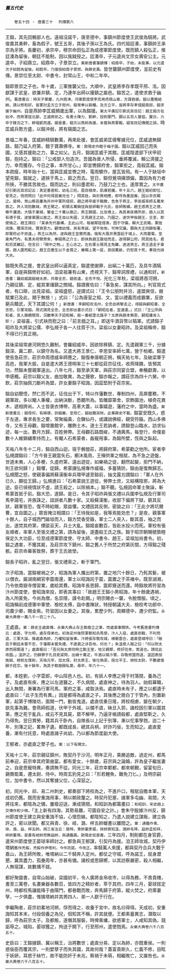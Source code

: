 

##### 舊五代史
　　`卷五十四 ‧ 唐書三十`
　`列傳第六`

* * *

王鎔，其先回鶻部人也。遠祖沒諾干，唐至德中，事鎮州節度使王武俊為騎將。武俊嘉其勇幹，畜為假子，號王五哥，其後子孫以王為氏。四代祖廷湊，事鎮帥王承宗為牙將。長慶初，承宗卒，穆宗命田弘正為成德軍節度使。既而鎮人殺弘正，推廷湊為留後，朝廷不能制，因以旄鉞授之。廷湊卒，子元逵尚文宗女壽安公主。元逵卒，子紹鼎立。紹鼎卒，子景崇立。`案新唐書藩鎮傳：紹鼎卒，子幼，未能事，以元逵次子紹懿為留後。紹懿卒，乃復授紹鼎子景崇。與薛史異。`皆世襲鎮州節度使，並前史有傳。景崇位至太尉、中書令，封常山王，中和二年卒。

鎔即景崇之子也，年十歲，三軍推襲父位。大順中，武皇將李存孝既平邢、洺，因獻謀于武皇，欲兼并鎮、定，乃連年出師以擾鎮之屬邑。鎔苦之，遣使求救于幽州。`舊唐書云：時天子蒙塵，九州鼎沸，河東節度使李克用虎視山東，方謀吞據。鎔以重賂結納，請以修和好。晉軍討孟方立于邢州，鎔常奉以芻糧。及方立平，晉將李存孝侵鎔南部，鎔求援于幽州。`自是燕帥李匡威頻歲出軍，以為鎔援。`案太平廣記引劉氏耳目記：趙王鎔方在幼冲，而燕軍寇北鄙，王選將拒之。有勇士陳力、劉幹，投刺軍門，願以五百人嘗寇。翼日，力卒于鋒刃之下，幹唱凱而還。據是書，鎔方以燕帥為援，未嘗與燕軍戰，疑耳目記傳聞之誤。`時匡威兵勢方盛，以鎔沖弱，將有窺圖之志。

景福二年春，匡威帥精騎數萬，再來赴援，會匡威弟匡儔奪據兄位，匡威退無歸路，鎔乃延入府第，館于寶壽佛寺。`案：歐陽史作館于梅子園。`鎔以匡威因己而失國，又感其援助之力，事之如父。五月，鎔謁匡威于其館，匡威陰遣部下伏甲刧鎔，抱持之。鎔曰：「公戒部人勿造次。吾國為晉人所侵，垂將覆滅，賴公濟援之力，幸而獲存。今日之事，本所甘心。」即並轡歸府舍，鎔軍拒之，竟殺匡威。鎔本疏瘦，時年始十七，當與匡威並轡之時，電雨驟作，屋瓦皆飛。有一人于缺垣中望見鎔，鎔就之，遽挾于馬上，肩之而去。翌日，鎔但覺項痛頭偏，蓋因為有力者所挾，不勝其苦故也。既而訪之，則曰墨君和，乃鼓刀之士也，遂厚賞之。`太平廣記引劉氏耳目記云：真定墨君和，幼名三旺。眉目稜岸，肌膚若鐵，年十五六，趙王鎔初即位，曾見之，悅而問曰「此中何得崑崙兒也？」問其姓，與形質相應，即呼為墨崑崙，因以皁衣賜之。是時，常山縣邑屢為并州中軍所侵掠，趙之將卒疲于戰敵，告急于燕王，李匡威率師五萬來救之。并人攻陷數城，燕王聞之，躬領五萬騎徑與晉師戰于元氏，晉師敗績。趙王感燕王之德，椎牛灑酒，大犒于稾城，輦金二十萬以謝之。燕王歸國，比及境上，為其弟匡儔所拒，趙人以其有德于我，遂營東圃以居之。燕王自以失國，又見趙王之幼，乃圖之，遂伏甲俟趙王，旦至，即使擒之。趙王請曰：「某承先代基構，主此山河，每被鄰寇侵漁，困于守備，賴大王武略，累挫戎鋒，獲保宗祧，實資恩力。顧惟幼懦，夙有卑誠，望不匆匆，可伸交讓。願與大王同歸衙署，即軍府必不拒違。」燕王以為然，遂與趙王並轡而進。俄有大風并黑雲起于城上，大雨雷電，至東角門內，有勇夫袒臂旁來，拳毆燕之介士，即挾負趙王踰垣而走，遂得歸公府。問其姓名，君和恐其難記，但言曰：「硯中之物。」王心志之。左右軍士既見主免難，遂逐燕王。燕王退走于東圃，趙人圍而殺之。趙王召墨生以千金賞之，兼賜上第一區，良田萬畝，仍恕其十死，奏授光祿大夫。`

鎔既失燕之援，會武皇出師以逼真定，鎔遣使謝罪，出絹二十萬匹，及具牛酒犒軍，自是與鎔修好如初。洎梁祖兼有山東，虎視天下，鎔卑詞厚禮，以通和好。`新唐書：羅紹威諷鎔絕太原，共尊全忠，鎔依違，全忠不悅。`光化三年秋，梁祖將吞河朔，乃親征鎮、定，縱其軍燔鎮之關城。鎔謂賓佐曰：「事急矣，謀其所向。」判官周式者，有口辯，出見梁祖。梁祖盛怒，逆謂式曰：「王令公朋附并汾，違盟爽信，敝賦業已及此，期于無捨！」式曰：「公為唐室之桓、文，當以禮義而成霸業，反欲窮兵黷武，天下其謂公何！」`新唐書：李嗣昭攻洺州，全忠自將擊走之，得鎔與嗣昭書，全忠怒，引軍攻鎔。周式請見全忠，全忠即出書示式曰：「嗣昭在者，宜速遣。」式曰：「王公所與和者，息人鋒鏑間耳，況繼奉天子詔和解，能一番紙墜北路乎？太原與趙本無恩，嗣昭庸肯入耶！」`梁祖喜，引式袂而慰之曰：「前言戲之耳。」即送牛酒貨幣以犒軍。式請鎔子昭祚及大將梁公儒、李弘規子各一人往質于汴。梁祖以女妻昭祚。及梁祖稱帝，鎔不得已行其正朔。

其後梁祖常慮河朔悠久難制，會羅紹威卒，因欲除移鎮、定。先遣親軍三千，分據鎔深、冀二郡，以鎮守為名。又遣大將王景仁、李思安率師七萬，營于柏鄉。鎔遣使告急莊宗，莊宗命周德威率師應之，鎔復奉唐朝正朔，稱天祐七年。及破梁軍于高邑，我軍大振，自是遣大將王德明率三十七都從莊宗征伐，收燕降魏，皆預其功，然鎔未嘗親軍遠出。八年七月，鎔至承天軍，與莊宗同宴合盟，奉觴獻壽，以申感概。莊宗以鎔父友，曲加敬異，為之聲歌，鎔亦報之，謂莊宗為四十六舅。中飲，莊宗抽佩刀斷衿為盟，許女妻鎔子昭誨，因茲堅附于莊宗矣。

鎔自幼聰悟，然仁而不武，征伐出于下，特以作藩數世，專制四州，高屏塵務，不親軍政，多以閹人秉權，出納決斷，悉聽所為。皆雕靡第舍，崇飾園池，植奇花異木，遞相誇尚。人士皆褒衣博帶，高車大蓋，以事嬉遊，藩府之中，當時為盛。`案新唐書云：鎔母何，有婦德，訓鎔嚴，至母亡，鎔始黷貨財。此事薛史不載。`鎔宴安既久，惑于左道，專求長生之要，常聚緇黃，合鍊仙丹，或講說佛經，親受符籙。西山多佛寺，又有王母觀，鎔增置館宇，雕飾土木。道士王若訥者，誘鎔登山臨水，訪求仙迹，每一出，數月方歸，百姓勞弊。王母觀石路既峻，不通輿馬，每登行，命僕妾數十人維錦繡牽持而上。有閹人石希蒙者，姦寵用事，為鎔所嬖，恆與之臥起。

天祐八年冬十二月，鎔自西山迴，宿于鶻營莊，將歸府第，希蒙勸之他所。宦者李弘規謂鎔曰：「方今晉王親當矢石，櫛沐風雨，王殫供軍之租賦，為不急之遊盤，世道未夷，人心多梗，久虛府第，遠出遊從，如樂禍之徒，翻然起變，拒門不納，則王欲何歸！」鎔懼，促歸。希蒙譖弘規專作威福，多蓄猜防，鎔由是復無歸志。弘規聞之怒，使親事偏將蘇漢衡率兵環甲遽至鎔前，抽戈露刃謂鎔曰：「軍人在外已久，願從王歸。」弘規進曰：「石希蒙說王遊從，勞弊士庶，又結構陰邪，將為大逆。臣已偵視情狀不虛，請王殺之，以除禍本。」鎔不聽。弘規因命軍士聚譟，斬希蒙首抵于前。鎔大恐，遂歸。是日，令其子昭祚與張文禮以兵圍李弘規及行軍司馬李藹宅，并族誅之，詿誤者凡數十家。又殺蘇漢衡，收部下偏將下獄，窮其反狀，親軍皆恐，復不時給賜，眾益懼。文禮因其反側，密諭之曰：「王此夕將坑爾曹，宜自圖之。」眾皆掩泣相謂曰：「王待我如是，我等焉能効忠？」是夜，親事軍十餘人，自子城西門踰垣而入，鎔方焚香受籙，軍士二人突入，斷其首，袖之而出，遂焚其府第，煙燄亘天，兵士大亂。鎔姬妾數百，皆赴水投火而死。軍校有張友順者，率軍人至張文禮之第，請為留後，遂盡殺王氏之族。鎔于昭宗朝賜號敦睦保定久大功臣，位至成德軍節度使、守太師、中書令、趙王，梁祖加尚書令。初，鎔之遇害，不獲其屍，及莊宗攻下鎮州，鎔之舊人于所焚之府第灰間，方得鎔之殘骸。莊宗命幕客致祭，葬于王氏故塋。

鎔長子昭祚，亂之翌日，張文禮索之，斬于軍門。

次子昭誨，當鎔被禍之夕，昭誨為軍人攜出府第，置之地穴十餘日，乃髡其髮，被以僧衣。屬湖南綱官李震南還，軍士以昭誨託于震，震置之于茶褚中。既至湖湘，乃令依南嶽寺僧習業，歲給其費。昭誨年長思歸，震即齎送而還。時鎔故將符習為汴州節度使，會昭誨來投，即表其事曰：「故趙王王鎔小男昭誨，年十餘歲遇禍，為人所匿免，今尚為僧，名崇隱，謹令赴闕。」明宗賜衣一襲，令脫僧服。頃之，昭誨稱前成德軍中軍使、檢校太傅，詣中書陳狀，特授朝議大夫、檢校考功郎中、司農少卿，賜金紫。符習因以女妻之。其後，累歷少列，周顯德中，遷少府監。`永樂大典卷一萬八千一百二十八。`

王處直。`案：薛史王處直傳，永樂大典止存王都廢立之事，而處直事闕佚。今考舊唐書列傳云：處直，字允明，處存母弟也。初為定州後院軍都知兵馬使，汴人入寇，處直拒戰，不利而退，三軍大譟，推處直為帥，乃權知留後事。汴將張存敬攻城，梯衝雲合，處直登城呼曰：「敝邑于朝廷未嘗不忠，于藩鄰未嘗失禮，不虞君之涉吾地，何也？」朱溫使人報之曰：「何以附太原而弱鄰道？」處直報曰：「吾兄與太原同時立勳王室，地又親鄰，修好往來，常道也。請從此改圖。」溫許之，仍歸罪于孔目吏梁問，出絹十萬疋，牛酒以犒汴軍，存敬修盟而退，溫因表授旄鉞、檢校左僕射。天祐元年，加太保，封太原王，後仕偽梁，授北平王、檢校太尉，不數歲復歸于莊宗。後十餘年，為其子都廢歸私第，尋卒，年六十一。`

都，本姓劉，小字雲郎，中山陘邑人也。初，有妖人李應之得于村落間，養為己子。及處直有疾，應之以左道醫之，不久病間，處直神之，待為羽人。始假幕職，出入無間，漸署為行軍司馬，軍府之事，咸取決焉。處直時未有子，應之以都遺于處直曰：「此子生而有異。」因是都得為處直之子。其後應之閱白丁于管內，別置新軍，起第于博陵坊，面開一門，動皆鬼道。處直信重日隆，將校相慮，變在朝夕，欲先事為難。會燕師假道，伏甲于外城，以備不虞，昧旦入郭，諸校因引軍以圍其第，應之死于亂兵，咸云不見其屍，眾不解甲。乃逼牙帳請殺都，處直堅靳之，久乃得免。翌日賞勞，籍其兵于卧內，自隊長以上記于別簿，漸以佗事孥戮，迨二十年，別簿之記，畧無孑遺。都既成長，總其兵柄，奸詐巧佞，生而知之。處直愛養，漸有付託意，時處直諸子尚幼，乃以都為節度副大使。

王郁者，亦處直之孽子也。`案：以下有闕文。`

天祐十三年，莊宗親征鎮州，敗契丹于沙河。明年正月，乘勝追敵，過定州，都馬前奉迎，莊宗幸其府第曲宴。都有愛女，十餘歲，莊宗與之論婚，許為皇子繼岌妻之，自是恩寵特異，奏請無不從。同光三年，莊宗幸鄴都，都來朝覲，留宴旬日，錫賚鉅萬，遷太尉、侍中。時周玄豹見之曰：「形若鯉魚，難免刀匕。」及明宗嗣位，加中書令，然以其奪據父位，心深惡之。

初，同光中，祁、易二州刺史，都奏部下將校為之，不進戶口，租賦自贍本軍，天成初仍舊。既而安重誨用事，稍以朝政釐之。時契丹犯塞，諸軍多屯幽、易間，大將往來，都陰為之備，屢廢迎送，漸成猜間。和昭訓為都籌畫曰：`和昭訓，宋史趙上交傳作和少微。`「主上新有四海，其勢易離，可圖自安之計。」會朱守殷據汴州反，鎮州節度使王建立與安重誨不協，心懷怨嫉。都陰知之，乃遣人說建立謀叛，建立偽許之，密以狀聞。都又與青、徐、岐、潞、梓五帥蠟書以離間之。`案：通鑑作青、徐、潞、益、梓五帥。胡三省注云：是時，青帥霍彥威，徐帥房知溫，潞帥毛璋，益帥孟知祥，梓帥董璋。是書有岐帥而無益帥，與通鑑異。歐陽史從是書。`三年四月，制削都在身官爵，遣宋州節度使王晏球率師討之。都急與王郁謀，引契丹為援。洎王師攻城，契丹伊塔納`舊作禿餒，禿餒作伊塔利，今作託諾，今改正。`率騎萬人來援，都與契丹合兵大戰于嘉山，為王師所敗，唯塔納以二千騎奔入定州。都仗之守城，呼為諾王，屈身瀝懇，冀其盡力，孤壘周年，亦甚有備。諸校或思歸嚮，以其訪察嚴密，殺人相繼，人無宿謀，故數搆不就。

都好聚圖書，自常山始破，梁國初平，令人廣將金帛收巿，以得為務，不責貴賤，書至三萬卷，名畫樂器各數百，皆四方之精妙者，萃于其府。四年三月，晏球拔定州，時都校馬讓能降于曲陽門，都巷戰而敗，奔馬歸于府第，縱火焚之，府庫妻孥，一夕俱盡，惟擒塔納并其男四人、弟一人獻于行在。

李繼陶者，莊宗初畧地河朔，俘而得之，收養于宮中，故名曰得得。天成初，安重誨知其本末，付段佪養之為兒，佪知其不稱，許其就便。王都素蓄異志，潛取以歸，呼為莊宗太子。及都叛，遂僭其服裝，時俾乘墉，欲惑軍士，人咸知其偽，競詬辱之。城陷，晏球獲之，拘送于闕下，行至邢州，遣使戮焉。`永樂大典卷六千八百五十。`

史臣曰：王鎔據鎮、冀以稱王，治將數世；處直分易、定以為帥，亦既重侯。一則惑佞臣而覆其宗，一則嬖孽子而失其國，其故何哉？蓋富貴斯久，仁義不修，目眩于妖妍，耳惑于絲竹，故不能防奸于未兆，察禍于未萌，相繼敗亡，又誰咎也。`永樂大典卷六千八百五十。`

* * *

